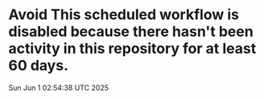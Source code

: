 # Avoid This scheduled workflow is disabled because there hasn't been activity in this repository for at least 60 days.
Sun Jun  1 02:54:38 UTC 2025

